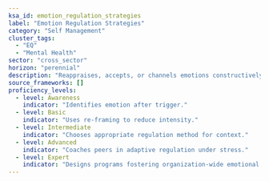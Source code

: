 ```yaml
---
ksa_id: emotion_regulation_strategies
label: "Emotion Regulation Strategies"
category: "Self Management"
cluster_tags:
  - "EQ"
  - "Mental Health"
sector: "cross_sector"
horizon: "perennial"
description: "Reappraises, accepts, or channels emotions constructively."
source_frameworks: []
proficiency_levels:
  - level: Awareness
    indicator: "Identifies emotion after trigger."
  - level: Basic
    indicator: "Uses re‑framing to reduce intensity."
  - level: Intermediate
    indicator: "Chooses appropriate regulation method for context."
  - level: Advanced
    indicator: "Coaches peers in adaptive regulation under stress."
  - level: Expert
    indicator: "Designs programs fostering organization‑wide emotional agility."
---
```

